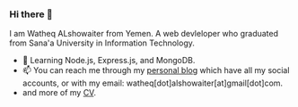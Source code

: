 ### Hi there 👋

I am Watheq ALshowaiter from Yemen. A web devleloper who graduated from Sana'a University in Information Technology.

- 🌱  Learning Node.js, Express.js, and MongoDB.
- 📫  You can reach me through my [personal blog](http://watheq.xyz/) which have all my social accounts, or with my email: watheq[dot]alshowaiter[at]gmail[dot]com.
- and more of my [CV](https://drive.google.com/drive/u/1/folders/1XiXeaevXq74kncnpIV6yGmhawQV4_1Tk).

<!--
**WatheqAlshowaiter/WatheqAlshowaiter** is a ✨ _special_ ✨ repository because its `README.md` (this file) appears on your GitHub profile.

Here are some ideas to get you started:

- 🔭 I’m currently working on ...
- 🌱 I’m currently learning ...
- 👯 I’m looking to collaborate on ...
- 🤔 I’m looking for help with ...
- 💬 Ask me about ...
- 📫 How to reach me: ...
- 😄 Pronouns: ...
- ⚡ Fun fact: ...
-->

